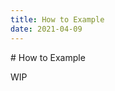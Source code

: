 ```yaml
---
title: How to Example 
date: 2021-04-09
---
```

<section>
# How to Example

WIP
</section>

                
